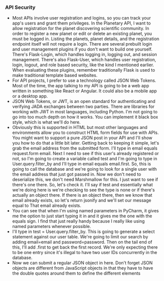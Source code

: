 ### API Security
* Most APIs involve user registration and logins, so you can track your app's users and grant them privileges. In the Planetary API, I want to allow registration for the planet discovering scientific community. In order to register a new planet or edit or delete an existing planet, you must be logged in. Listing the planets, planet details, and the registration endpoint itself will not require a login. There are several prebuilt login and user management plugins if you don't want to build one yourself. There's Flask-Login, which handles logging in, logging out, and session management. There's also Flask-User, which handles user registration, login, logout, and role based security, like the kind I mentioned earlier. When evaluating these plugins, remember traditionally Flask is used to make traditional template based websites.
* For API projects, I prefer to use a technology called JSON Web Tokens. Most of the time, the app talking to my API is going to be a web app written in something like React or Angular. It could also be a mobile app or a desktop app.
* JSON Web Tokens, or JWT, is an open standard for authenticating and verifying JADA exchanges between two parties. There are libraries for working with JWT in most languages, including Python. I'm not going to go into too much depth on how it works. You can implement it black box style, which is what we'll do here.
* Obviously this is supported in HTML but most other languages and environments allow you to construct HTML form fields for use with APIs. You might want to support a pure JSON post in your API and I'll show you how to do that a little bit later. Getting back to keeping it simple, let's grab the email address from the submitted form. I'll type in email equals request.form email. Next I need to see if this user's already registered or not, so I'm going to create a variable called test and I'm going to type in User.query.filter_by and I'll type in email equals email.first. So, this is going to call the database and we're going to look for a single user with the email address that just got passed in. Now we don't need to deserialize this, we don't need Marshmallow for this. I just want to see if there's one there. So, let's check it. I'll say if test and essentially what we're doing here is we're checking to see the type is none or if there's actually an object there. If there is an object there, then we know that email already exists, so let's return jsonify and we'll set our message equal to That email already exists.
* You can see that when I'm using named parameters in PyCharm, it gives me the option to just start typing it in and it gives me the one with the equals sign. I find that just really handy because I really like using named parameters whenever possible. 
* I'll type in test = User.query.filter_by. This is going to generate a select statement against our user table. We're going to limit our search by adding email=email and password=password. Then on the tail end of this, I'll add .first to get back the first record. We're only expecting there to be one entry since it's illegal to have two user IDs concurrently in the database.
*  Now we can submit a regular JSON object in here. Don't forget JSON objects are different from JavaScript objects in that they have to have the double quotes around them to define the different elements